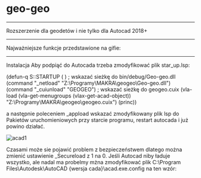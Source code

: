 # geo-geo
---
Rozszerzenie dla geodetów i nie tylko dla Autocad 2018+

---

Najważniejsze funkcje przedstawione na gifie:

---
Instalacja
Aby podpiąć do Autocada trzeba zmodyfikować plik star_up.lsp:

(defun-q S::STARTUP ( )
; wskazać sieżkę do bin/debug/Geo-geo.dll
	(command "_netload" "Z:\\Programy\\MAKRA\\geogeo\\Geo-geo.dll")
	(command "_cuiunload" "GEOGEO")
; wskazać sieżkę do geogeo.cuix
	(vla-load (vla-get-menugroups (vlax-get-acad-object)) "Z:\\Programy\\MAKRA\\geogeo\\geogeo.cuix")
    (princ))

a następnie poleceniem _appload wskazać zmodyfikowany plik lsp do Pakietów uruchomieniowych przy starcie programu, restart autocada i już powino działać.

![acad1](https://github.com/user-attachments/assets/7e0b85e7-7c3f-45fb-b27d-459288a8b238)

Czasami może sie pojawić problem z bezpieczeństwem dlatego można zmienić ustawienie _Secureload z 1 na 0.
Jeśli Autocad niby ładuje wszystko, ale nadal ma probelmy mżna zmodyfikować plik C:\Program Files\Autodesk\AutoCAD {wersja cada}\acad.exe.config na ten wzór:

<configuration>

  <startup useLegacyV2RuntimeActivationPolicy="true">
    <supportedRuntime version="v4.0"/>
  </startup>

  <runtime>
    <AppContextSwitchOverrides value="Switch.System.ServiceModel.DisableUsingServicePointManagerSecurityProtocols=false;Switch.System.Net.DontEnableSchUseStrongCrypto=false" />
  </runtime>

<!--All assemblies in AutoCAD are fully trusted so there's no point generating publisher evidence-->
   <runtime>        
	<generatePublisherEvidence enabled="false"/>    
   </runtime>

  <appSettings>
    <add key="EnableWindowsFormsHighDpiAutoResizing" value="true" />
  </appSettings>
</configuration>
